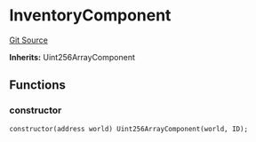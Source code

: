 # InventoryComponent

[Git Source](https://github.com/Moving-Castles/eat-drain-arson/blob/7bfd8b7722dbe81e95349eb300f1195a0dad2f0a/src/components/InventoryComponent.sol)

**Inherits:**
Uint256ArrayComponent

## Functions

### constructor

```solidity
constructor(address world) Uint256ArrayComponent(world, ID);
```
